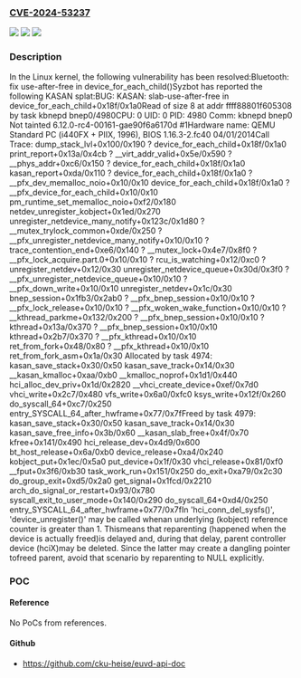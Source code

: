 ### [CVE-2024-53237](https://cve.mitre.org/cgi-bin/cvename.cgi?name=CVE-2024-53237)
![](https://img.shields.io/static/v1?label=Product&message=Linux&color=blue)
![](https://img.shields.io/static/v1?label=Version&message=53d61daf35b1bbf3ae06e852ee107aa2f05b3776%3C%20fb91ce37dc9a37ea23cf32b6d7b667004e93d4c5%20&color=brighgreen)
![](https://img.shields.io/static/v1?label=Vulnerability&message=n%2Fa&color=brighgreen)

### Description

In the Linux kernel, the following vulnerability has been resolved:Bluetooth: fix use-after-free in device_for_each_child()Syzbot has reported the following KASAN splat:BUG: KASAN: slab-use-after-free in device_for_each_child+0x18f/0x1a0Read of size 8 at addr ffff88801f605308 by task kbnepd bnep0/4980CPU: 0 UID: 0 PID: 4980 Comm: kbnepd bnep0 Not tainted 6.12.0-rc4-00161-gae90f6a6170d #1Hardware name: QEMU Standard PC (i440FX + PIIX, 1996), BIOS 1.16.3-2.fc40 04/01/2014Call Trace: <TASK> dump_stack_lvl+0x100/0x190 ? device_for_each_child+0x18f/0x1a0 print_report+0x13a/0x4cb ? __virt_addr_valid+0x5e/0x590 ? __phys_addr+0xc6/0x150 ? device_for_each_child+0x18f/0x1a0 kasan_report+0xda/0x110 ? device_for_each_child+0x18f/0x1a0 ? __pfx_dev_memalloc_noio+0x10/0x10 device_for_each_child+0x18f/0x1a0 ? __pfx_device_for_each_child+0x10/0x10 pm_runtime_set_memalloc_noio+0xf2/0x180 netdev_unregister_kobject+0x1ed/0x270 unregister_netdevice_many_notify+0x123c/0x1d80 ? __mutex_trylock_common+0xde/0x250 ? __pfx_unregister_netdevice_many_notify+0x10/0x10 ? trace_contention_end+0xe6/0x140 ? __mutex_lock+0x4e7/0x8f0 ? __pfx_lock_acquire.part.0+0x10/0x10 ? rcu_is_watching+0x12/0xc0 ? unregister_netdev+0x12/0x30 unregister_netdevice_queue+0x30d/0x3f0 ? __pfx_unregister_netdevice_queue+0x10/0x10 ? __pfx_down_write+0x10/0x10 unregister_netdev+0x1c/0x30 bnep_session+0x1fb3/0x2ab0 ? __pfx_bnep_session+0x10/0x10 ? __pfx_lock_release+0x10/0x10 ? __pfx_woken_wake_function+0x10/0x10 ? __kthread_parkme+0x132/0x200 ? __pfx_bnep_session+0x10/0x10 ? kthread+0x13a/0x370 ? __pfx_bnep_session+0x10/0x10 kthread+0x2b7/0x370 ? __pfx_kthread+0x10/0x10 ret_from_fork+0x48/0x80 ? __pfx_kthread+0x10/0x10 ret_from_fork_asm+0x1a/0x30 </TASK>Allocated by task 4974: kasan_save_stack+0x30/0x50 kasan_save_track+0x14/0x30 __kasan_kmalloc+0xaa/0xb0 __kmalloc_noprof+0x1d1/0x440 hci_alloc_dev_priv+0x1d/0x2820 __vhci_create_device+0xef/0x7d0 vhci_write+0x2c7/0x480 vfs_write+0x6a0/0xfc0 ksys_write+0x12f/0x260 do_syscall_64+0xc7/0x250 entry_SYSCALL_64_after_hwframe+0x77/0x7fFreed by task 4979: kasan_save_stack+0x30/0x50 kasan_save_track+0x14/0x30 kasan_save_free_info+0x3b/0x60 __kasan_slab_free+0x4f/0x70 kfree+0x141/0x490 hci_release_dev+0x4d9/0x600 bt_host_release+0x6a/0xb0 device_release+0xa4/0x240 kobject_put+0x1ec/0x5a0 put_device+0x1f/0x30 vhci_release+0x81/0xf0 __fput+0x3f6/0xb30 task_work_run+0x151/0x250 do_exit+0xa79/0x2c30 do_group_exit+0xd5/0x2a0 get_signal+0x1fcd/0x2210 arch_do_signal_or_restart+0x93/0x780 syscall_exit_to_user_mode+0x140/0x290 do_syscall_64+0xd4/0x250 entry_SYSCALL_64_after_hwframe+0x77/0x7fIn 'hci_conn_del_sysfs()', 'device_unregister()' may be called whenan underlying (kobject) reference counter is greater than 1. Thismeans that reparenting (happened when the device is actually freed)is delayed and, during that delay, parent controller device (hciX)may be deleted. Since the latter may create a dangling pointer tofreed parent, avoid that scenario by reparenting to NULL explicitly.

### POC

#### Reference
No PoCs from references.

#### Github
- https://github.com/cku-heise/euvd-api-doc

